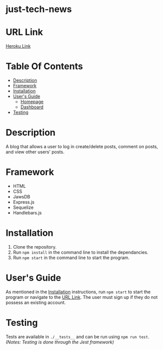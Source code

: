 # just-tech-news

# URL Link
[Heroku Link](https://gentle-river-69055.herokuapp.com/)

# Table Of Contents

* [Description](#description)
* [Framework](#framework)
* [Installation](#installation)
* [User's Guide](#users-guide)
  - [Homepage](#homepage)
  - [Dashboard](#dashboard)
 * [Testing](#testing)

# Description
A blog that allows a user to log in create/delete posts, comment on posts, and view other users' posts.

# Framework
- HTML
- CSS
- JawsDB
- Express.js
- Sequelize
- Handlebars.js

# Installation
1. Clone the repository.
2. Run `npm install` in the command line to install the dependancies.
3. Run `npm start` in the command line to start the program.

# User's Guide
As mentioned in the [Installation](#installation) instructions, run `npm start` to start the program or navigate to the [URL Link](#url-link).  The user must sign up if they do not possess an existing account.

# Testing
Tests are available in `./__tests__` and can be run using `npm run test`. *(Notes: Testing is done through the Jest framework)*
